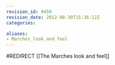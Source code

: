 ```yaml
---
revision_id: 9459
revision_date: 2012-08-30T15:36:12Z
categories:

aliases:
- Marches_look_and_feel
---
```


#REDIRECT [[The Marches look and feel]]